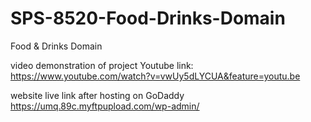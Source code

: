 # SPS-8520-Food-Drinks-Domain
Food &amp; Drinks Domain

video demonstration of project Youtube link:
https://www.youtube.com/watch?v=vwUy5dLYCUA&feature=youtu.be

website live link after hosting on GoDaddy
https://umq.89c.myftpupload.com/wp-admin/
